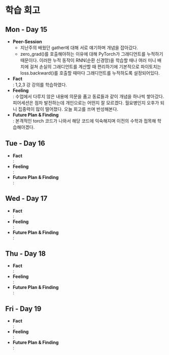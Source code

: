 # 학습 회고

## Mon - Day 15
- **Peer-Session**  
    - 지난주의 배웠던 gather에 대해 서로 얘기하며 개념을 잡아갔다.  
    - zero_grad()를 호출해야하는 이유에 대해 PyTorch가 그래디언트를 누적하기 때문이다. 이러한 누적 동작이 RNN(순환 신경망)을 학습할 때나 여러 미니 배치에 걸쳐 손실의 그래디언트를 계산할 때 편리하기에 기본적으로 파이토치는 loss.backward()를 호출할 때마다 그래디언트를 누적하도록 설정되어있다.
- **Fact**  
: 1,2,3 강 강의를 학습하였다. 
- **Feeling**  
: 수업에서 다루지 않은 내용에 의문을 품고 동료들과 같이 개념을 하나씩 쌓아갔다. 피어세션은 점차 발전하는데 개인으로는 어떤지 잘 모르겠다. 월요병인지 오후가 되니 집중력이 많이 떨어졌다. 오늘 회고를 쓰며 반성해본다.
- **Future Plan & Finding**  
: 본격적인 torch 코드가 나와서 해당 코드에 익숙해지며 이전의 수학과 접목해 학습해야겠다.


## Tue - Day 16
- **Fact**  
: 
- **Feeling**  
: 
- **Future Plan & Finding**  
: 


## Wed - Day 17
- **Fact**  
: 
- **Feeling**  
: 
- **Future Plan & Finding**  
: 


## Thu - Day 18
- **Fact**  
: 
- **Feeling**  
: 
- **Future Plan & Finding**  
: 


## Fri - Day 19
- **Fact**  
: 
- **Feeling**  
: 
- **Future Plan & Finding**  
: 



